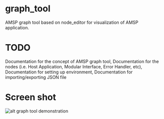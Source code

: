 # graph_tool
AMSP graph tool based on node_editor for visualization of AMSP application. 

# TODO
Documentation for the concept of AMSP graph tool,
Documentation for the nodes (i.e. Host Application, Modular Interface, Error Handler, etc),
Documentation for setting up environment,
Documentation for importing/exporting JSON file

# Screen shot
![alt graph tool demonstration](https://github.com/Auto-Arch/graph_tool/blob/master/Screenshot_2021-04-19_14-54-55.png)
